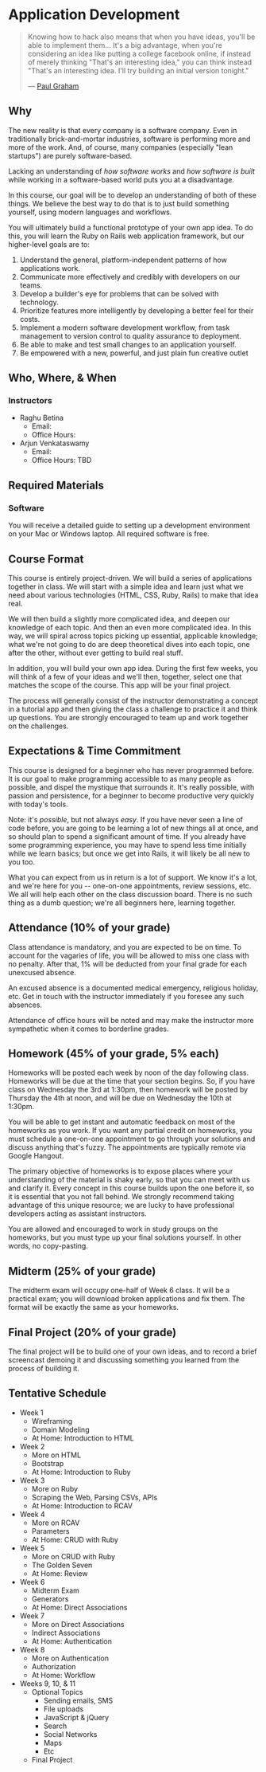 # Application Development

> Knowing how to hack also means that when you have ideas, you'll be able to implement them... It's a big advantage, when you're considering an idea like putting a college facebook online, if instead of merely thinking "That's an interesting idea," you can think instead "That's an interesting idea. I'll try building an initial version tonight."
>
> — [Paul Graham](http://paulgraham.com/startupideas.html)

## Why

The new reality is that every company is a software company. Even in traditionally brick-and-mortar industries, software is performing more and more of the work. And, of course, many companies (especially "lean startups") are purely software-based.

Lacking an understanding of *how software works* and *how software is built* while working in a software-based world puts you at a disadvantage.

In this course, our goal will be to develop an understanding of both of these things. We believe the best way to do that is to just build something yourself, using modern languages and workflows.

You will ultimately build a functional prototype of your own app idea. To do this, you will learn the Ruby on Rails web application framework, but our higher-level goals are to:

1. Understand the general, platform-independent patterns of how applications work.
2. Communicate more effectively and credibly with developers on our teams.
3. Develop a builder's eye for problems that can be solved with technology.
4. Prioritize features more intelligently by developing a better feel for their costs.
5. Implement a modern software development workflow, from task management to version control to quality assurance to deployment.
6. Be able to make and test small changes to an application yourself.
7. Be empowered with a new, powerful, and just plain fun creative outlet

## Who, Where, & When

### Instructors

 - Raghu Betina 
   - Email: 
   - Office Hours: 
 - Arjun Venkataswamy
   - Email: 
   - Office Hours: TBD

## Required Materials

### Software

You will receive a detailed guide to setting up a development environment on your Mac or Windows laptop. All required software is free.

## Course Format

This course is entirely project-driven. We will build a series of applications together in class. We will start with a simple idea and learn just what we need about various technologies (HTML, CSS, Ruby, Rails) to make that idea real.

We will then build a slightly more complicated idea, and deepen our knowledge of each topic. And then an even more complicated idea. In this way, we will spiral across topics picking up essential, applicable knowledge; what we're not going to do are deep theoretical dives into each topic, one after the other, without ever getting to build real stuff.

In addition, you will build your own app idea. During the first few weeks, you will think of a few of your ideas and we'll then, together, select one that matches the scope of the course. This app will be your final project.

The process will generally consist of the instructor demonstrating a concept in a tutorial app and then giving the class a challenge to practice it and think up questions. You are strongly encouraged to team up and work together on the challenges.

## Expectations & Time Commitment

This course is designed for a beginner who has never programmed before. It is our goal to make programming accessible to as many people as possible, and dispel the mystique that surrounds it. It's really possible, with passion and persistence, for a beginner to become productive very quickly with today's tools.

Note: it's *possible*, but not always *easy*. If you have never seen a line of code before, you are going to be learning a lot of new things all at once, and so should plan to spend a significant amount of time. If you already have some programming experience, you may have to spend less time initially while we learn basics; but once we get into Rails, it will likely be all new to you too.

What you can expect from us in return is a lot of support. We know it's a lot, and we're here for you -- one-on-one appointments, review sessions, etc. We all will help each other on the class discussion board. There is no such thing as a dumb question; we're all beginners here, learning together.

## Attendance (10% of your grade)

Class attendance is mandatory, and you are expected to be on time. To account for the vagaries of life, you will be allowed to miss one class with no penalty. After that, 1% will be deducted from your final grade for each unexcused absence.

An excused absence is a documented medical emergency, religious holiday, etc. Get in touch with the instructor immediately if you foresee any such absences.

Attendance of office hours will be noted and may make the instructor more sympathetic when it comes to borderline grades.

## Homework (45% of your grade, 5% each)

Homeworks will be posted each week by noon of the day following class. Homeworks will be due at the time that your section begins. So, if you have class on Wednesday the 3rd at 1:30pm, then homework will be posted by Thursday the 4th at noon, and will be due on Wednesday the 10th at 1:30pm.

You will be able to get instant and automatic feedback on most of the homeworks as you work. If you want any partial credit on homeworks, you must schedule a one-on-one appointment to go through your solutions and discuss anything that's fuzzy. The appointments are typically remote via Google Hangout.

The primary objective of homeworks is to expose places where your understanding of the material is shaky early, so that you can meet with us and clarify it. Every concept in this course builds upon the one before it, so it is essential that you not fall behind. We strongly recommend taking advantage of this unique resource; we are lucky to have professional developers acting as assistant instructors.

You are allowed and encouraged to work in study groups on the homeworks, but you must type up your final solutions yourself. In other words, no copy-pasting.

## Midterm (25% of your grade)

The midterm exam will occupy one-half of Week 6 class. It will be a practical exam; you will download broken applications and fix them. The format will be exactly the same as your homeworks.

## Final Project (20% of your grade)

The final project will be to build one of your own ideas, and to record a brief screencast demoing it and discussing something you learned from the process of building it.

##  Tentative Schedule

 - Week 1
   - Wireframing
   - Domain Modeling
   - At Home: Introduction to HTML
 - Week 2
   - More on HTML
   - Bootstrap
   - At Home: Introduction to Ruby
 - Week 3
   - More on Ruby
   - Scraping the Web, Parsing CSVs, APIs
   - At Home: Introduction to RCAV
 - Week 4
   - More on RCAV
   - Parameters
   - At Home: CRUD with Ruby
 - Week 5
   - More on CRUD with Ruby
   - The Golden Seven
   - At Home: Review
 - Week 6
   - Midterm Exam
   - Generators
   - At Home: Direct Associations
 - Week 7
   - More on Direct Associations
   - Indirect Associations
   - At Home: Authentication
 - Week 8
   - More on Authentication
   - Authorization
   - At Home: Workflow
 - Weeks 9, 10, & 11
   - Optional Topics
     - Sending emails, SMS
     - File uploads
     - JavaScript & jQuery
     - Search
     - Social Networks
     - Maps
     - Etc
   - Final Project